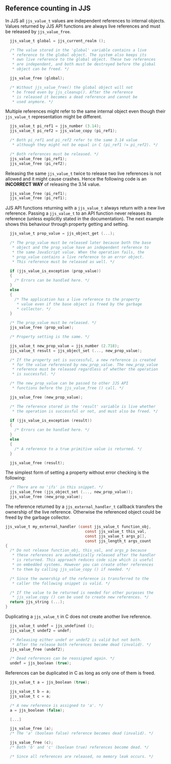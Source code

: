 ## Reference counting in JJS

In JJS all `jjs_value_t` values are independent
references to internal objects. Values returned by JJS
API functions are always live references and must be released
by `jjs_value_free`.

```c
  jjs_value_t global = jjs_current_realm ();

  /* The value stored in the 'global' variable contains a live
   * reference to the global object. The system also keeps its
   * own live reference to the global object. These two references
   * are independent, and both must be destroyed before the global
   * object can be freed. */

  jjs_value_free (global);

  /* Without jjs_value_free() the global object will not
   * be freed even by jjs_cleanup(). After the reference
   * is released it becomes a dead reference and cannot be
   * used anymore. */
```

Multiple references might refer to the same internal object
even though their `jjs_value_t` representation might be different.

```c
  jjs_value_t pi_ref1 = jjs_number (3.14);
  jjs_value_t pi_ref2 = jjs_value_copy (pi_ref1);

  /* Both pi_ref1 and pi_ref2 refer to the same 3.14 value
   * although they might not be equal in C (pi_ref1 != pi_ref2). */

  /* Both references must be released. */
  jjs_value_free (pi_ref1);
  jjs_value_free (pi_ref2);
```

Releasing the same `jjs_value_t` twice to release two live
references is not allowed and it might cause crashes. Hence the
following code is an **INCORRECT WAY** of releasing the 3.14 value.

```c
  jjs_value_free (pi_ref1);
  jjs_value_free (pi_ref1);
```

JJS API functions returning with a `jjs_value_t` always
return with a new live reference. Passing a `jjs_value_t` to
an API function never releases its reference (unless explicitly
stated in the documentation). The next example shows this
behaviour through property getting and setting.

```c
  jjs_value_t prop_value = jjs_object_get (...);

  /* The prop_value must be released later because both the base
   * object and the prop_value have an independent reference to
   * the same JavaScript value. When the operation fails, the
   * prop_value contains a live reference to an error object.
   * This reference must be released as well. */

  if (jjs_value_is_exception (prop_value))
  {
    /* Errors can be handled here. */
  }
  else
  {
    /* The application has a live reference to the property
     * value even if the base object is freed by the garbage
     * collector. */
  }

  /* The prop_value must be released. */
  jjs_value_free (prop_value);

  /* Property setting is the same. */

  jjs_value_t new_prop_value = jjs_number (2.718);
  jjs_value_t result = jjs_object_set (..., new_prop_value);

  /* If the property set is successful, a new reference is created
   * for the value referenced by new_prop_value. The new_prop_value
   * reference must be released regardless of whether the operation
   * is successful. */

  /* The new_prop_value can be passed to other JJS API
   * functions before the jjs_value_free () call. */

  jjs_value_free (new_prop_value);

  /* The reference stored in the 'result' variable is live whether
   * the operation is successful or not, and must also be freed. */

  if (jjs_value_is_exception (result))
  {
    /* Errors can be handled here. */
  }
  else
  {
    /* A reference to a true primitive value is returned. */
  }

  jjs_value_free (result);
```

The simplest form of setting a property without error checking
is the following:

```c
  /* There are no 'ifs' in this snippet. */
  jjs_value_free (jjs_object_set (..., new_prop_value));
  jjs_value_free (new_prop_value);
```

The reference returned by a `jjs_external_handler_t` callback
transfers the ownership of the live reference. Otherwise the
referenced object could be freed by the garbage collector.

```c
jjs_value_t my_external_handler (const jjs_value_t function_obj,
                                   const jjs_value_t this_val,
                                   const jjs_value_t args_p[],
                                   const jjs_length_t args_count
{
  /* Do not release function_obj, this_val, and args_p because
   * these references are automatically released after the handler
   * is returned. This approach reduces code size which is useful
   * on embedded systems. However you can create other references
   * to them by calling jjs_value_copy () if needed. */

  /* Since the ownership of the reference is transferred to the
   * caller the following snippet is valid. */

  /* If the value to be returned is needed for other purposes the
   * jjs_value_copy () can be used to create new references. */
  return jjs_string (...);
}
```

Duplicating a `jjs_value_t` in C does not create another live reference.

```c
  jjs_value_t undef = jjs_undefined ();
  jjs_value_t undef2 = undef;

  /* Releasing either undef or undef2 is valid but not both.
   * After the release both references become dead (invalid). */
  jjs_value_free (undef2);

  /* Dead references can be reassigned again. */
  undef = jjs_boolean (true);
```

References can be duplicated in C as long as only one of them is freed.

```c
  jjs_value_t a = jjs_boolean (true);

  jjs_value_t b = a;
  jjs_value_t c = a;

  /* A new reference is assigned to 'a'. */
  a = jjs_boolean (false);

  [...]

  jjs_value_free (a);
  /* The 'a' (boolean false) reference becomes dead (invalid). */

  jjs_value_free (c);
  /* Both 'b' and 'c' (boolean true) references become dead. */

  /* Since all references are released, no memory leak occurs. */
```
